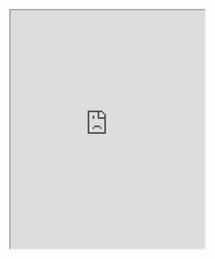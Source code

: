 <iframe
    allow="microphone;"
    width="350"
    height="430"
    src="https://console.dialogflow.com/api-client/demo/embedded/d13a293d-c504-432a-bb11-77838f1dcc9c">
</iframe>
